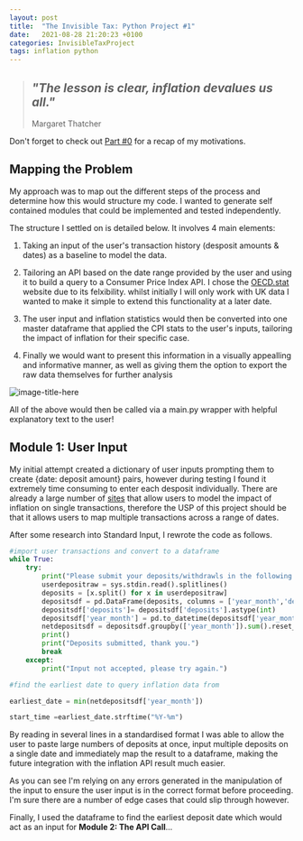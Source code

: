 ```yaml
---
layout: post
title:  "The Invisible Tax: Python Project #1"
date:   2021-08-28 21:20:23 +0100
categories: InvisibleTaxProject
tags: inflation python
---
```


>## *"The lesson is clear, inflation devalues us all."*
> Margaret Thatcher

Don't forget to check out [Part #0](https://local-optimum.github.io/local-optimum-blog/invisibletaxproject/2021/08/02/invisible-tax-project-part-0.html) for a recap of my motivations.
## Mapping the Problem

My approach was to map out the different steps of the process and determine how this would structure my code. I wanted to generate self contained modules that could be implemented and tested independently.

The structure I settled on is detailed below. It involves 4 main elements:
1. Taking an input of the user's transaction history (desposit amounts & dates) as a baseline to model the data.

2. Tailoring an API based on the date range provided by the user and using it to build a query to a Consumer Price Index API. I chose the [OECD.stat](https://stats.oecd.org/Index.aspx?DataSetCode=PRICES_CPI) website due to its felxibility. whilst initially I will only work with UK data I wanted to make it simple to extend this functionality at a later date.

3. The user input and inflation statistics would then be converted into one master dataframe that applied the CPI stats to the user's inputs, tailoring the impact of inflation for their specific case.

4. Finally we would want to present this information in a visually appealling and informative manner, as well as giving them the option to export the raw data themselves for further analysis

![image-title-here](/local-optimum-blog/assets/images/inf-program-map.jpeg)

All of the above would then be called via a main.py wrapper with helpful explanatory text to the user!

## Module 1: User Input

My initial attempt created a dictionary of user inputs prompting them to create {date: deposit amount} pairs, however during testing I found it extremely time consuming to enter each desposit individually. There are already a large number of [sites](https://www.thisismoney.co.uk/money/bills/article-1633409/Historic-inflation-calculator-value-money-changed-1900.html) that allow users to model the impact of inflation on single transactions, therefore the USP of this project should be that it allows users to map multiple transactions across a range of dates.

After some research into Standard Input, I rewrote the code as follows.

```python
#import user transactions and convert to a dataframe
while True:
    try: 
        print("Please submit your deposits/withdrawls in the following format:\nYYYY-MM XXXX\nYYYY-MM XXXX\nUse Ctril+d to submit your data without entering a blank line")
        userdepositraw = sys.stdin.read().splitlines()
        deposits = [x.split() for x in userdepositraw]
        depositsdf = pd.DataFrame(deposits, columns = ['year_month','deposits'])
        depositsdf['deposits']= depositsdf['deposits'].astype(int)
        depositsdf['year_month'] = pd.to_datetime(depositsdf['year_month'])
        netdepositsdf = depositsdf.groupby(['year_month']).sum().reset_index()
        print()
        print("Deposits submitted, thank you.")
        break
    except:
        print("Input not accepted, please try again.")

#find the earliest date to query inflation data from

earliest_date = min(netdepositsdf['year_month'])

start_time =earliest_date.strftime("%Y-%m")
```

By reading in several lines in a standardised format I was able to allow the user to paste large numbers of deposits at once, input multiple deposits on a single date and immediately map the result to a dataframe, making the future integration with the inflation API result much easier.

As you can see I'm relying on any errors generated in the manipulation of the input to ensure the user input is in the correct format before proceeding. I'm sure there are a number of edge cases that could slip through however.

Finally, I used the dataframe to find the earliest deposit date which would act as an input for **Module 2: The API Call**...

